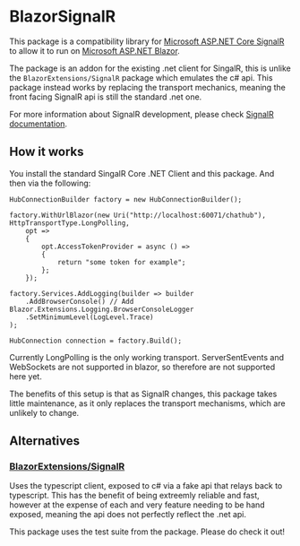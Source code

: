 # BlazorSignalR
This package is a compatibility library for [Microsoft ASP.NET Core SignalR](https://github.com/aspnet/SignalR) to allow it to run on [Microsoft ASP.NET Blazor](https://github.com/aspnet/Blazor).

The package is an addon for the existing .net client for SingalR, this is unlike the ```BlazorExtensions/SignalR``` package which emulates the c# api. This package instead works by replacing the transport mechanics, meaning the front facing SignalR api is still the standard .net one.

For more information about SignalR development, please check [SignalR documentation](https://docs.microsoft.com/en-us/aspnet/core/signalr/introduction?view=aspnetcore-2.1).

## How it works

You install the standard SingalR Core .NET Client and this package. And then via the following:

```
HubConnectionBuilder factory = new HubConnectionBuilder();

factory.WithUrlBlazor(new Uri("http://localhost:60071/chathub"), HttpTransportType.LongPolling,
    opt =>
    {
        opt.AccessTokenProvider = async () =>
        {
            return "some token for example";
        };
    });

factory.Services.AddLogging(builder => builder
    .AddBrowserConsole() // Add Blazor.Extensions.Logging.BrowserConsoleLogger
    .SetMinimumLevel(LogLevel.Trace)
);

HubConnection connection = factory.Build();
```

Currently LongPolling is the only working transport. ServerSentEvents and WebSockets are not supported in blazor, so therefore are not supported here yet.

The benefits of this setup is that as SignalR changes, this package takes little maintenance, as it only replaces the transport mechanisms, which are unlikely to change.

## Alternatives

### [BlazorExtensions/SignalR](https://github.com/BlazorExtensions/SignalR)
Uses the typescript client, exposed to c# via a fake api that relays back to typescript. This has the benefit of being extreemly reliable and fast, however at the expense of each and very feature needing to be hand exposed, meaning the api does not perfectly reflect the .net api.

This package uses the test suite from the  package. Please do check it out!
